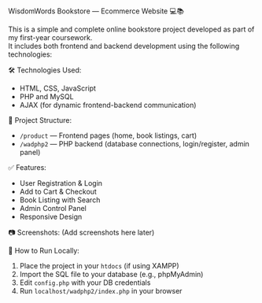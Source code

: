 WisdomWords Bookstore — Ecommerce Website 💻📚

This is a simple and complete online bookstore project developed as part of my first-year coursework.  
It includes both frontend and backend development using the following technologies:

🛠 Technologies Used:
- HTML, CSS, JavaScript
- PHP and MySQL
- AJAX (for dynamic frontend-backend communication)

📁 Project Structure:
- `/product` — Frontend pages (home, book listings, cart)
- `/wadphp2` — PHP backend (database connections, login/register, admin panel)

✅ Features:
- User Registration & Login
- Add to Cart & Checkout
- Book Listing with Search
- Admin Control Panel
- Responsive Design

📷 Screenshots:
(Add screenshots here later)

📌 How to Run Locally:
1. Place the project in your `htdocs` (if using XAMPP)
2. Import the SQL file to your database (e.g., phpMyAdmin)
3. Edit `config.php` with your DB credentials
4. Run `localhost/wadphp2/index.php` in your browser

